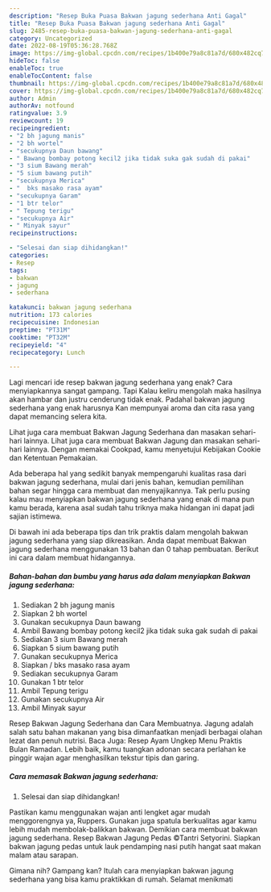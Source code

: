 ```yaml
---
description: "Resep Buka Puasa Bakwan jagung sederhana Anti Gagal"
title: "Resep Buka Puasa Bakwan jagung sederhana Anti Gagal"
slug: 2485-resep-buka-puasa-bakwan-jagung-sederhana-anti-gagal
category: Uncategorized
date: 2022-08-19T05:36:28.768Z
image: https://img-global.cpcdn.com/recipes/1b400e79a8c81a7d/680x482cq70/bakwan-jagung-sederhana-foto-resep-utama.jpg
hideToc: false
enableToc: true
enableTocContent: false
thumbnail: https://img-global.cpcdn.com/recipes/1b400e79a8c81a7d/680x482cq70/bakwan-jagung-sederhana-foto-resep-utama.jpg
cover: https://img-global.cpcdn.com/recipes/1b400e79a8c81a7d/680x482cq70/bakwan-jagung-sederhana-foto-resep-utama.jpg
author: Admin
authorAv: notfound
ratingvalue: 3.9
reviewcount: 19
recipeingredient:
- "2 bh jagung manis"
- "2 bh wortel"
- "secukupnya Daun bawang"
- " Bawang bombay potong kecil2 jika tidak suka gak sudah di pakai"
- "3 sium Bawang merah"
- "5 sium bawang putih"
- "secukupnya Merica"
- "  bks masako rasa ayam"
- "secukupnya Garam"
- "1 btr telor"
- " Tepung terigu"
- "secukupnya Air"
- " Minyak sayur"
recipeinstructions:

- "Selesai dan siap dihidangkan!"
categories:
- Resep
tags:
- bakwan
- jagung
- sederhana

katakunci: bakwan jagung sederhana 
nutrition: 173 calories
recipecuisine: Indonesian
preptime: "PT31M"
cooktime: "PT32M"
recipeyield: "4"
recipecategory: Lunch

---
```



Lagi mencari ide resep bakwan jagung sederhana yang enak? Cara menyiapkannya sangat gampang. Tapi Kalau keliru mengolah maka hasilnya akan hambar dan justru cenderung tidak enak. Padahal bakwan jagung sederhana yang enak harusnya Kan mempunyai aroma dan cita rasa yang dapat memancing selera kita.


Lihat juga cara membuat Bakwan Jagung Sederhana dan masakan sehari-hari lainnya. Lihat juga cara membuat Bakwan Jagung dan masakan sehari-hari lainnya. Dengan memakai Cookpad, kamu menyetujui Kebijakan Cookie dan Ketentuan Pemakaian.

Ada beberapa hal yang sedikit banyak mempengaruhi kualitas rasa dari bakwan jagung sederhana, mulai dari jenis bahan, kemudian pemilihan bahan segar hingga cara membuat dan menyajikannya. Tak perlu pusing kalau mau menyiapkan bakwan jagung sederhana yang enak di mana pun kamu berada, karena asal sudah tahu triknya maka hidangan ini dapat jadi sajian istimewa.


Di bawah ini ada beberapa tips dan trik praktis dalam mengolah bakwan jagung sederhana yang siap dikreasikan. Anda dapat membuat Bakwan jagung sederhana menggunakan 13 bahan dan 0 tahap pembuatan. Berikut ini cara dalam membuat hidangannya.

<!--inarticleads1-->

##### Bahan-bahan dan bumbu yang harus ada dalam menyiapkan Bakwan jagung sederhana:

1. Sediakan 2 bh jagung manis
1. Siapkan 2 bh wortel
1. Gunakan secukupnya Daun bawang
1. Ambil  Bawang bombay potong kecil2 jika tidak suka gak sudah di pakai
1. Sediakan 3 sium Bawang merah
1. Siapkan 5 sium bawang putih
1. Gunakan secukupnya Merica
1. Siapkan  / bks masako rasa ayam
1. Sediakan secukupnya Garam
1. Gunakan 1 btr telor
1. Ambil  Tepung terigu
1. Gunakan secukupnya Air
1. Ambil  Minyak sayur


Resep Bakwan Jagung Sederhana dan Cara Membuatnya. Jagung adalah salah satu bahan makanan yang bisa dimanfaatkan menjadi berbagai olahan lezat dan penuh nutrisi. Baca Juga: Resep Ayam Ungkep Menu Praktis Bulan Ramadan. Lebih baik, kamu tuangkan adonan secara perlahan ke pinggir wajan agar menghasilkan tekstur tipis dan garing. 

<!--inarticleads2-->

##### Cara memasak Bakwan jagung sederhana:


1. Selesai dan siap dihidangkan!

Pastikan kamu menggunakan wajan anti lengket agar mudah menggorengnya ya, Ruppers. Gunakan juga spatula berkualitas agar kamu lebih mudah membolak-balikkan bakwan. Demikian cara membuat bakwan jagung sederhana. Resep Bakwan Jagung Pedas ©Tantri Setyorini. Siapkan bakwan jagung pedas untuk lauk pendamping nasi putih hangat saat makan malam atau sarapan. 

Gimana nih? Gampang kan? Itulah cara menyiapkan bakwan jagung sederhana yang bisa kamu praktikkan di rumah. Selamat menikmati
